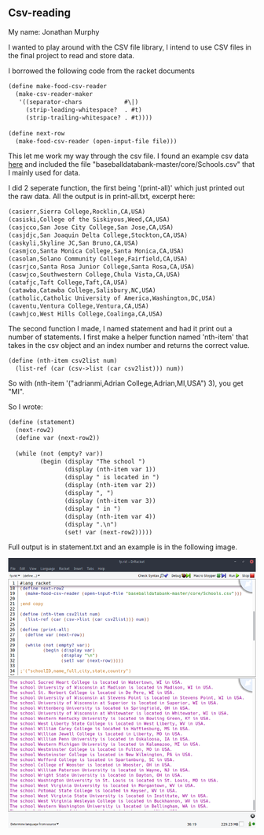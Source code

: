 ## Csv-reading
My name: Jonathan Murphy

I wanted to play around with the CSV file library, I intend to use CSV files in the final project to read and store data.

I borrowed the following code from the racket documents

~~~~
(define make-food-csv-reader
  (make-csv-reader-maker
   '((separator-chars            #\|)
     (strip-leading-whitespace?  . #t)
     (strip-trailing-whitespace? . #t))))

(define next-row
  (make-food-csv-reader (open-input-file file)))
~~~~

This let me work my way through the csv file. I found an example csv data [here](http://www.baseball-reference.com/managers/coxbo01.shtml) and included the file "baseballdatabank-master/core/Schools.csv" that I mainly used for data.

I did 2 seperate function, the first being '(print-all)' which just printed out the raw data. All the output is in print-all.txt, excerpt here:

~~~~
(casierr,Sierra College,Rocklin,CA,USA)
(casiski,College of the Siskiyous,Weed,CA,USA)
(casjcco,San Jose City College,San Jose,CA,USA)
(casjdjc,San Joaquin Delta College,Stockton,CA,USA)
(caskyli,Skyline JC,San Bruno,CA,USA)
(casmjco,Santa Monica College,Santa Monica,CA,USA)
(casolan,Solano Community College,Fairfield,CA,USA)
(casrjco,Santa Rosa Junior College,Santa Rosa,CA,USA)
(caswjco,Southwestern College,Chula Vista,CA,USA)
(catafjc,Taft College,Taft,CA,USA)
(catawba,Catawba College,Salisbury,NC,USA)
(catholic,Catholic University of America,Washington,DC,USA)
(caventu,Ventura College,Ventura,CA,USA)
(cawhjco,West Hills College,Coalinga,CA,USA)
~~~~

The second function I made, I named statement and had it print out a number of statements. I first make a helper function named 'nth-item' that takes in the csv object and an index number and returns the correct value.

~~~~
(define (nth-item csv2list num)
  (list-ref (car (csv->list (car csv2list))) num))
~~~~

So with (nth-item '("adrianmi,Adrian College,Adrian,MI,USA") 3), you get "MI".

So I wrote:


~~~~
(define (statement)
  (next-row2)
  (define var (next-row2))

  (while (not (empty? var))
         (begin (display "The school ")
                (display (nth-item var 1))
                (display " is located in ")
                (display (nth-item var 2))
                (display ", ")
                (display (nth-item var 3))
                (display " in ")
                (display (nth-item var 4))
                (display ".\n")
                (set! var (next-row2)))))
~~~~
Full output is in statement.txt and an example is in the following image.

![Output](FP3.png?raw=true "test image")
